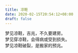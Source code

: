 ```yaml
---
title: 凉鞋
date: 2020-02-15T20:54:12+08:00
draft: false
---
```


梦见凉鞋，吉兆，不久要建房。<br>
梦见穿凉鞋，会得病或受到损失。<br>
梦见凉鞋破裂，是搬家的预兆。<br>
